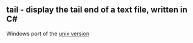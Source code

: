 ﻿## tail -  display the tail end of a text file, written in C#

Windows port of the [unix version](https://en.wikipedia.org/wiki/Tail_(Unix))
